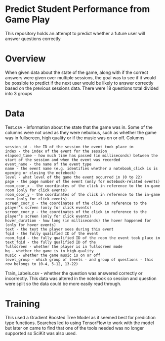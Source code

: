 # Predict Student Performance from Game Play
  This repository holds an attempt to predict whether a future user will answer questions correctly

# Overview
  When given data about the state of the game, along with if the correct answers were given over multiple sessions, the goal was
  to see if it would be possible to predict if the next user would be likely to answer correctly based on the previous sessions data.
  There were 18 questions total divided into 3 groups

# Data
  Test.csv - information about the state that the game was in. Some of the columns were not used as they were nebulous, such as whether the game was in
  fullscreen, high quality or if the music was on or off.
    Columns
    
    session_id - the ID of the session the event took place in
    index - the index of the event for the session
    elapsed_time - how much time has passed (in milliseconds) between the start of the session and when the event was recorded
    event_name - the name of the event type
    name - the event name (e.g. identifies whether a notebook_click is is opening or closing the notebook)
    level - what level of the game the event occurred in (0 to 22)
    page - the page number of the event (only for notebook-related events)
    room_coor_x - the coordinates of the click in reference to the in-game room (only for click events)
    room_coor_y - the coordinates of the click in reference to the in-game room (only for click events)
    screen_coor_x - the coordinates of the click in reference to the player’s screen (only for click events)
    screen_coor_y - the coordinates of the click in reference to the player’s screen (only for click events)
    hover_duration - how long (in milliseconds) the hover happened for (only for hover events)
    text - the text the player sees during this event
    fqid - the fully qualified ID of the event
    room_fqid - the fully qualified ID of the room the event took place in
    text_fqid - the fully qualified ID of the
    fullscreen - whether the player is in fullscreen mode
    hq - whether the game is in high-quality
    music - whether the game music is on or off
    level_group - which group of levels - and group of questions - this row belongs to (0-4, 5-12, 13-22)

  Train_Labels.csv - whether the question was answered correctly or incorrectly. This data was altered in the notebook so session and question were split so the data could be more easily read through.

  # Training

  This used a Gradient Boosted Tree Model as it seemed best for prediction type functions.
  Searches led to using TensorFlow to work with the model but later on came to find that one of the tools needed was no longer supported so SciKit was also used.
